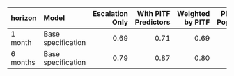 |horizon  |Model              | Escalation Only| With PITF Predictors| Weighted by PITF| PITF Split Population| PITF Only|
|:--------|:------------------|---------------:|--------------------:|----------------:|---------------------:|---------:|
|1 month  |Base specification |            0.69|                 0.71|             0.69|                  0.71|      0.65|
|6 months |Base specification |            0.79|                 0.87|             0.80|                  0.69|      0.70|
